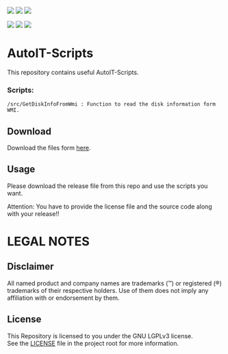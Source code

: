 <a href="https://github.com/htcfreek/autoit-scripts"><img src="https://img.shields.io/github/release/htcfreek/autoit-scripts" /></a> <a href="https://github.com/htcfreek/autoit-scripts/releases/latest"><img src="https://img.shields.io/github/downloads/htcfreek/autoit-scripts/total?label=Downloads" /></a> <a href="LICENSE.md"><img src="https://img.shields.io/github/license/htcfreek/autoit-scripts" /></a>


<img src="https://img.shields.io/github/stars/htcfreek/autoit-scripts" /> <img src="https://img.shields.io/github/watchers/htcfreek/autoit-scripts" /> <img src="https://img.shields.io/github/forks/htcfreek/autoit-scripts" />

# AutoIT-Scripts

This repository contains useful AutoIT-Scripts.

### Scripts:
```
/src/GetDiskInfoFromWmi	: Function to read the disk information form WMI.
```

## Download
Download the files form [here](http://github.com/htcfreek/AutoIT-Scripts/release/latest).
  
## Usage
Please download the release file from this repo and use the scripts you want.

Attention: You have to provide the license file and the source code along with your release!!


<!--
# CREDITS
This repository includes scripts (and other files) that where created while my day to day job work. I want to say thank you to my employer who allows me to share them with you (the community).
-->

# LEGAL NOTES
## Disclaimer
All named product and company names are trademarks (™) or registered (®) trademarks of their respective holders. Use of them does not imply any affiliation with or endorsement by them.

## License
This Repository is licensed to you under the GNU LGPLv3 license.<br />
See the [LICENSE](LICENSE.md) file in the project root for more information.